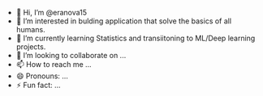 - 👋 Hi, I’m @eranova15
- 👀 I’m interested in bulding application that solve the basics of all humans. 
- 🌱 I’m currently learning Statistics and transiitoning to ML/Deep learning projects. 
- 💞️ I’m looking to collaborate on ...
- 📫 How to reach me ...
- 😄 Pronouns: ...
- ⚡ Fun fact: ...

<!---
eranova15/eranova15 is a ✨ special ✨ repository because its `README.md` (this file) appears on your GitHub profile.
You can click the Preview link to take a look at your changes.
--->
